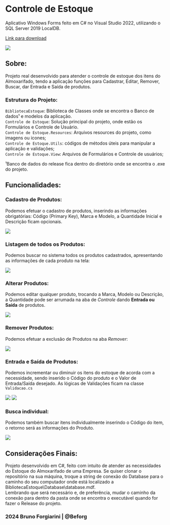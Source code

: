 # Controle de Estoque

Aplicativo Windows Forms feito em C# no Visual Studio 2022, utilizando o SQL Server 2019 LocalDB.

[Link para download](https://drive.google.com/file/d/1_ouAH-1JQ1wa3WEeztHgvYyv6HkxjYFn/view?usp=drive_link)

![](https://github.com/Beforg/assets/blob/main/cde-csharp/inicial.png?raw=true)

## Sobre:

Projeto real desenvolvido para atender o controle de estoque dos itens do Almoxarifado, tendo a aplicação funções para Cadastrar, Editar, Remover, Buscar, dar Entrada e Saída de produtos.

### Estrutura do Projeto:

`BibliotecaEstoque`: Biblioteca de Classes onde se encontra o Banco de dados¹ e modelos da aplicação.<br>
`Controle de Estoque`: Solução principal do projeto, onde estão os Formulários e Controle de Usuário.<br>
`Controle de Estoque.Resources`: Arquivos resources do projeto, como imagens ou icones;<br>
`Controle de Estoque.Utils`: códigos de métodos úteis para manipular a aplicação e validações;<br>
`Controle de Estoque.View`: Arquivos de Formulários e Controle de usuários;<br>

¹Banco de dados do release fica dentro do diretório onde se encontra o .exe do projeto.

## Funcionalidades:

### Cadastro de Produtos:

Podemos efetuar o cadastro de produtos, inserindo as informações obrigatórias: Código (Primary Key), Marca e Modelo, a Quantidade Inicial e Descrição ficam opcionais.

![](https://github.com/Beforg/assets/blob/main/cde-csharp/cadastro.png?raw=true)

### Listagem de todos os Produtos:

Podemos buscar no sistema todos os produtos cadastrados, apresentando as informações de cada produto na tela:

![](https://github.com/Beforg/assets/blob/main/cde-csharp/buscatodos.png)

### Alterar Produtos:

Podemos editar qualquer produto, trocando a Marca, Modelo ou Descrição, a Quantidade pode ser arrumada na aba de *Controle* dando **Entrada ou Saída** de produtos.

![](https://github.com/Beforg/assets/blob/main/cde-csharp/editar.png?raw=true)

### Remover Produtos:

Podemos efetuar a exclusão de Produtos na aba *Remover*:

![](https://github.com/Beforg/assets/blob/main/cde-csharp/remover.png)

### Entrada e Saída de Produtos:

Podemos incrementar ou diminuir os itens do estoque de acorda com a necessidade, sendo inserido o Código do produto e o Valor de Entrada/Saída desejado. As lógicas de Validações ficam na classe `Validacao.cs`

![](https://github.com/Beforg/assets/blob/main/cde-csharp/entrada.png)
![](https://github.com/Beforg/assets/blob/main/cde-csharp/saida.png)

### Busca individual:

Podemos também buscar itens individualmente inserindo o Código do item, o retorno será as informações do Produto.

![](https://github.com/Beforg/assets/blob/main/cde-csharp/buscaindividual.png?raw=true)

## Considerações Finais:

Projeto desenvolvido em C#, feito com intuito de atender as necessidades do Estoque do Almoxarifado de uma Empresa. Se quiser clonar o repositório na sua máquina, troque a string de conexão do Database para o caminho do seu computador onde está localizado a BibliotecaEstoque\Database\database.mdf.<br>
Lembrando que será necessário e, de preferência, mudar o caminho da conexão para dentro da pasta onde se encontra o executável quando for fazer o Release do projeto.

### 2024 Bruno Forgiarini | @Beforg
